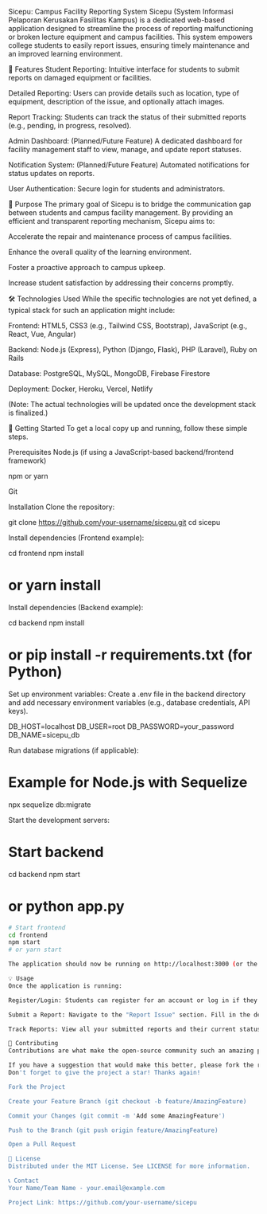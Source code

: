 Sicepu: Campus Facility Reporting System
Sicepu (System Informasi Pelaporan Kerusakan Fasilitas Kampus) is a dedicated web-based application designed to streamline the process of reporting malfunctioning or broken lecture equipment and campus facilities. This system empowers college students to easily report issues, ensuring timely maintenance and an improved learning environment.

🌟 Features
Student Reporting: Intuitive interface for students to submit reports on damaged equipment or facilities.

Detailed Reporting: Users can provide details such as location, type of equipment, description of the issue, and optionally attach images.

Report Tracking: Students can track the status of their submitted reports (e.g., pending, in progress, resolved).

Admin Dashboard: (Planned/Future Feature) A dedicated dashboard for facility management staff to view, manage, and update report statuses.

Notification System: (Planned/Future Feature) Automated notifications for status updates on reports.

User Authentication: Secure login for students and administrators.

🎯 Purpose
The primary goal of Sicepu is to bridge the communication gap between students and campus facility management. By providing an efficient and transparent reporting mechanism, Sicepu aims to:

Accelerate the repair and maintenance process of campus facilities.

Enhance the overall quality of the learning environment.

Foster a proactive approach to campus upkeep.

Increase student satisfaction by addressing their concerns promptly.

🛠️ Technologies Used
While the specific technologies are not yet defined, a typical stack for such an application might include:

Frontend: HTML5, CSS3 (e.g., Tailwind CSS, Bootstrap), JavaScript (e.g., React, Vue, Angular)

Backend: Node.js (Express), Python (Django, Flask), PHP (Laravel), Ruby on Rails

Database: PostgreSQL, MySQL, MongoDB, Firebase Firestore

Deployment: Docker, Heroku, Vercel, Netlify

(Note: The actual technologies will be updated once the development stack is finalized.)

🚀 Getting Started
To get a local copy up and running, follow these simple steps.

Prerequisites
Node.js (if using a JavaScript-based backend/frontend framework)

npm or yarn

Git

Installation
Clone the repository:

git clone https://github.com/your-username/sicepu.git
cd sicepu

Install dependencies (Frontend example):

cd frontend
npm install
# or yarn install

Install dependencies (Backend example):

cd backend
npm install
# or pip install -r requirements.txt (for Python)

Set up environment variables:
Create a .env file in the backend directory and add necessary environment variables (e.g., database credentials, API keys).

DB_HOST=localhost
DB_USER=root
DB_PASSWORD=your_password
DB_NAME=sicepu_db

Run database migrations (if applicable):

# Example for Node.js with Sequelize
npx sequelize db:migrate

Start the development servers:

# Start backend
cd backend
npm start
# or python app.py
```bash
# Start frontend
cd frontend
npm start
# or yarn start

The application should now be running on http://localhost:3000 (or the port configured for your frontend).

💡 Usage
Once the application is running:

Register/Login: Students can register for an account or log in if they already have one.

Submit a Report: Navigate to the "Report Issue" section. Fill in the details about the broken equipment or facility, including its location, a description of the problem, and optionally upload a photo.

Track Reports: View all your submitted reports and their current status on the "My Reports" page.

🤝 Contributing
Contributions are what make the open-source community such an amazing place to learn, inspire, and create. Any contributions you make are greatly appreciated.

If you have a suggestion that would make this better, please fork the repo and create a pull request. You can also simply open an issue with the tag "enhancement".
Don't forget to give the project a star! Thanks again!

Fork the Project

Create your Feature Branch (git checkout -b feature/AmazingFeature)

Commit your Changes (git commit -m 'Add some AmazingFeature')

Push to the Branch (git push origin feature/AmazingFeature)

Open a Pull Request

📄 License
Distributed under the MIT License. See LICENSE for more information.

📞 Contact
Your Name/Team Name - your.email@example.com

Project Link: https://github.com/your-username/sicepu
